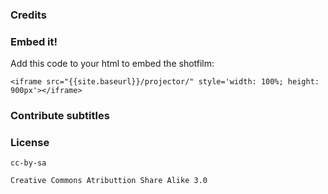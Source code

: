 ### Credits




### Embed it!

Add this code to your html to embed the shotfilm:

    <iframe src="{{site.baseurl}}/projector/" style='width: 100%; height: 900px'></iframe>


### Contribute subtitles



### License

    cc-by-sa

    Creative Commons Atributtion Share Alike 3.0
